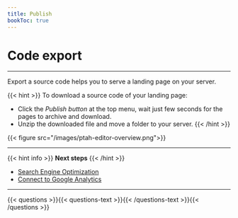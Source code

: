 ```yaml
---
title: Publish
bookToc: true
---
```


# Code export
***

Export a source code helps you to serve a landing page on your server.

{{< hint >}}
To download a source code of your landing page:

- Click the *Publish button* at the top menu, wait just few seconds for the pages to archive and download.
- Unzip the downloaded file and move a folder to your server.
{{< /hint >}}

{{< figure src="/images/ptah-editor-overview.png">}}

***

{{< hint info >}}
**Next steps**
{{< /hint >}}

- [Search Engine Optimization](/docs/seo/)
- [Connect to Google Analytics](/docs/integrations-ga/)

***

{{< questions >}}{{< questions-text >}}{{< /questions-text >}}{{< /questions >}}